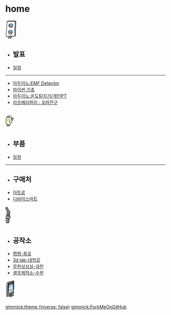 # home

[![](/doc/img/m01.gif)]()

  * ## 발표
  * [일정](doc/part1/intro.md)
  ----------
  * [아두이노:EMF Detector](doc/part1/d01.md)
  * [파이썬 기초](doc/part1/d02.md)
  * [아두이노:온도탐지기/개인PT](doc/part1/d03.md)
  * [라즈베리파이 : 꼬마전구](doc/part1/d04.md)

[![](/doc/img/m02.gif)]()

  * ## 부품
  * [일정](doc/comp/shop.md)
  ----------
  * ## 구매처
  * [아트로](doc/comp/shop.md)
  * [디바이스마트](doc/comp/shop.md)

[![](/doc/img/m03.gif)]()

  * ## 공작소
  * [팹랩-종로](doc/comp/make_place.md)
  * [3d lab-대학로](doc/comp/make_place.md)
  * [무한상상실-과천](doc/comp/make_place.md)
  * [셀프제작소-수원](doc/comp/make_place.md)

[![모임후기](/doc/img/m04.gif)](doc/after.md)

[gimmick:theme (inverse: false)](bootstrap)
[gimmick:ForkMeOnGitHub](https://github.com/biopy/biopy.github.io)

<style>
.dropdown{
	display: flex !important;
}
#md-content{
	width: 100% !important;
}
.img-thumbnail{
	/*width: 100%;*/
}

#md-page-menu{
	display:none;
}

iframe{
	width: 100%;
	height: 600px;
]}
</style>

